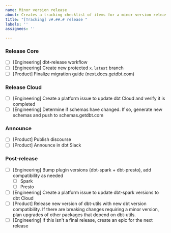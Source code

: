 ```yaml
---
name: Minor version release
about: Creates a tracking checklist of items for a minor version release
title: "[Tracking] v#.##.# release "
labels: ''
assignees: ''

---
```


### Release Core
- [ ] [Engineering] dbt-release workflow 
- [ ] [Engineering] Create new protected `x.latest` branch 
- [ ] [Product] Finalize migration guide (next.docs.getdbt.com)

### Release Cloud
- [ ] [Engineering] Create a platform issue to update dbt Cloud and verify it is completed
- [ ] [Engineering] Determine if schemas have changed. If so, generate new schemas and push to schemas.getdbt.com

### Announce
- [ ] [Product] Publish discourse
- [ ] [Product] Announce in dbt Slack

### Post-release
- [ ] [Engineering] Bump plugin versions (dbt-spark + dbt-presto), add compatibility as needed
   - [ ]  Spark 
   - [ ]  Presto
- [ ] [Engineering] Create a platform issue to update dbt-spark versions to dbt Cloud 
- [ ] [Product] Release new version of dbt-utils with new dbt version compatibility. If there are breaking changes requiring a minor version, plan upgrades of other packages that depend on dbt-utils.
- [ ] [Engineering] If this isn't a final release, create an epic for the next release
